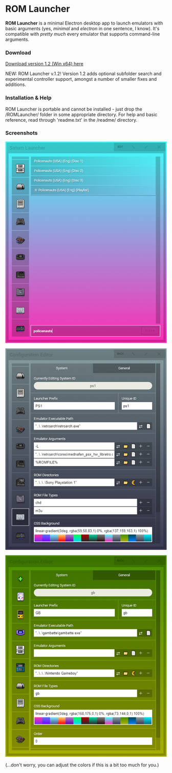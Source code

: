 # ROM Launcher

**ROM Launcher** is a minimal Electron desktop app to launch emulators with basic arguments (yes, *minimal* and *electron* in one sentence, I know). It's compatible with *pretty much* every emulator that supports command-line arguments. 

### Download
[Download version 1.2 (Win x64) here](https://github.com/ButcheredGenre/ROMLauncher/releases/tag/1.2)

NEW: ROM Launcher v.1.2! Version 1.2 adds optional subfolder search and experimental controller support, amongst a number of smaller fixes and additions.

### Installation & Help
ROM Launcher is portable and cannot be installed - just drop the /ROMLauncher/ folder in some appropriate directory. For help and basic reference, read through 'readme.txt' in the /readme/ directory.

### Screenshots
![ROM Launcher screenshot](/readme/romlauncher_screen_3.png)

![ROM Launcher screenshot](/readme/romlauncher_screen_2.png)

![ROM Launcher screenshot](/readme/romlauncher_screen_1.png)

(...don't worry, you can adjust the colors if this is a bit too much for you.)
